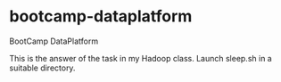 bootcamp-dataplatform
=====================

BootCamp DataPlatform

This is the answer of the task in my Hadoop class.
Launch sleep.sh in a suitable directory.
